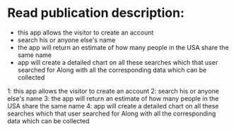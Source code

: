<h1>Read publication description:</h1>

<ul>
    <li>this app allows the visitor to create an account </li>
      <li>search his or anyone else's name</li>
      <li>the app will return an estimate of how many people in the USA share the same name</li>
      <li>app will create a detailed chart on all these searches which that user searched for
       Along with all the corresponding data which can be collected</li>
</ul>
    1: this app allows the visitor to create an account 
    2: search his or anyone else's name
    3: the app will return an estimate of how many people in the USA share the same name
    4: app will create a detailed chart on all these searches which that user searched for
       Along with all the corresponding data which can be collected
       
    
